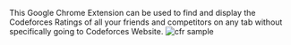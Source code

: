This Google Chrome Extension can be used to find and display the Codeforces Ratings of all your friends and competitors on any tab without specifically going to Codeforces Website.
![cfr sample](https://user-images.githubusercontent.com/96977199/175775733-ff39fdec-ff28-409b-9367-bc86a8c1a382.png)

